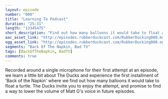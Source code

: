 ```yaml
---
layout: episode
number: "000"
title: "Learning To Podcast"
duration: "25:31"
length: "13345475"
short_description: "Find out how many balloons it would take to float a turtle and whether or not the best part of space is the difficulty of hoarding animals there."
aac_asset_link: "http://episodes.rubberduckcast.com/RubberDucking000.m4a"
ogg_asset_link: "http://episodes.rubberduckcast.com/RubberDucking000.ogg"
segments: "Back Of The Napkin, Bad TV"
tags: [BackOfTheNapkin, BadTV]
comments: true
---
```


Recorded around a single microphone for their first attempt at an episode, we learn a little bit about The Ducks and experience the first installment of 'Back of the Napkin' where we find out how many balloons it would take to float a turtle. The Ducks invite you to enjoy the attempt, and promise to find a way to lower the volume of Matt G's voice in future episodes.
